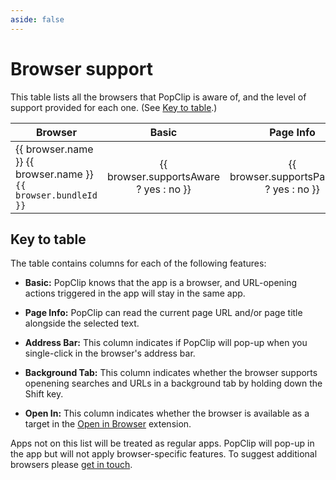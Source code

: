 ```yaml
---
aside: false
---
```


<script setup lang="ts">
import { data } from './browsers.data';
const yes = '✅';
const no = '';
</script>

# Browser support

This table lists all the browsers that PopClip is aware of, and the level of
support provided for each one. (See [Key to table](#key-to-table).)

<table>
<thead>
<tr>
<th>Browser</th>
<th style="text-align: center">Basic</th>
<th style="text-align: center">Page Info</th>
<th style="text-align: center">Address Bar</th>
<th style="text-align: center">Background Tab</th>
<th style="text-align: center">Open In</th>
</tr>
</thead>
<tbody>
<tr v-for="browser in data.browsers">
<td>
  <a v-if="browser.homepageUrl" :href="browser.homepageUrl">{{ browser.name }}</a>
  <span v-else>{{ browser.name }}</span>
  <br><code>{{ browser.bundleId }}</code>
</td>
<td style="text-align: center">{{ browser.supportsAware ? yes : no }}</td>
<td style="text-align: center">{{ browser.supportsPageInfo ? yes : no }}</td>
<td style="text-align: center">{{ browser.supportsAddressBar ? yes : no }}</td>
<td style="text-align: center">{{ browser.supportsBackgroundTab ? yes : no }}</td>
<td style="text-align: center">{{ browser.supportsOpenIn ? yes : no }}</td>
</tr>
</tbody>
</table>

## Key to table

The table contains columns for each of the following features:

- **Basic:** PopClip knows that the app is a browser, and URL-opening actions
  triggered in the app will stay in the same app.

- **Page Info:** PopClip can read the current page URL and/or page title
  alongside the selected text.

- **Address Bar:** This column indicates if PopClip will pop-up when you
  single-click in the browser's address bar.

- **Background Tab:** This column indicates whether the browser supports
  openening searches and URLs in a background tab by holding down the Shift key.

- **Open In:** This column indicates whether the browser is available as a
  target in the
  [Open in Browser](https://pilotmoon.com/popclip/extensions/page/OpenInBrowser)
  extension.

Apps not on this list will be treated as regular apps. PopClip will pop-up in
the app but will not apply browser-specific features. To suggest additional
browsers please [get in touch](/support).
